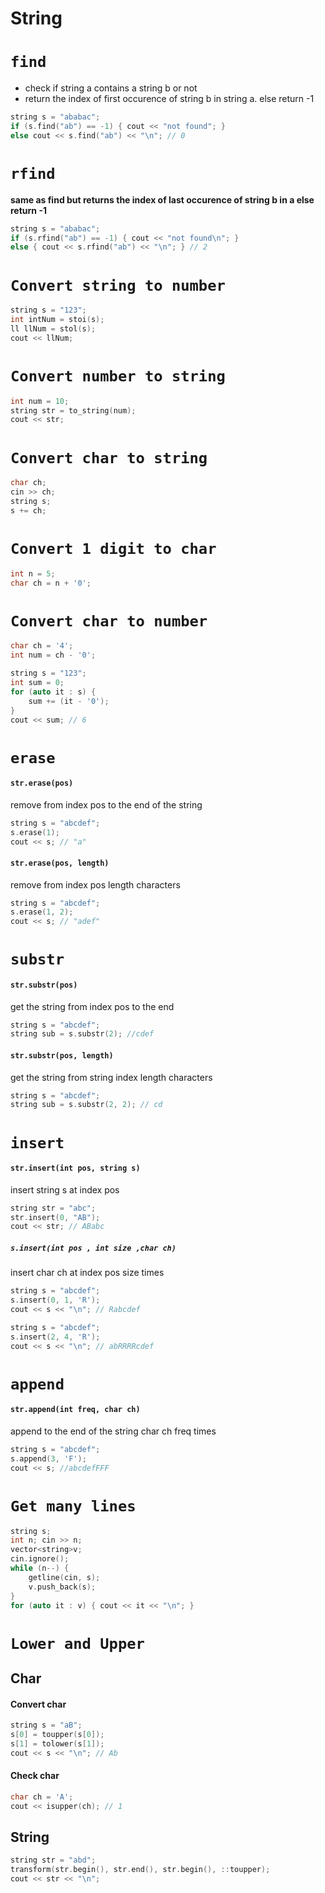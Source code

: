 # String

# `find`
- check if string a contains a string b or not
- return the index of first occurence of string b in string a. else return -1
```cpp
string s = "ababac";
if (s.find("ab") == -1) { cout << "not found"; }
else cout << s.find("ab") << "\n"; // 0 
```

# `rfind`
**same as find but returns the index of last occurence of string b in a else return -1**
```cpp
string s = "ababac";
if (s.rfind("ab") == -1) { cout << "not found\n"; }
else { cout << s.rfind("ab") << "\n"; } // 2
```

# `Convert string to number`
```cpp
string s = "123";
int intNum = stoi(s);
ll llNum = stol(s);
cout << llNum; 
```

# `Convert number to string`
```cpp
int num = 10;
string str = to_string(num);
cout << str;
```

# `Convert char to string`
```cpp
char ch; 
cin >> ch;
string s;
s += ch;
```

# `Convert 1 digit to char`
```cpp
int n = 5;
char ch = n + '0';
```

# `Convert char to number`
```cpp
char ch = '4';
int num = ch - '0';
```
```cpp
string s = "123";
int sum = 0;
for (auto it : s) {
    sum += (it - '0');
}
cout << sum; // 6
```

# `erase`
#### `str.erase(pos)`
remove from index pos to the end of the string
```cpp
string s = "abcdef";
s.erase(1);
cout << s; // "a" 
```
#### `str.erase(pos, length)`
remove from index pos length characters
```cpp
string s = "abcdef";
s.erase(1, 2);
cout << s; // "adef"
```

# `substr`
#### `str.substr(pos)`
get the string from index pos to the end
```cpp
string s = "abcdef";
string sub = s.substr(2); //cdef
```
#### `str.substr(pos, length)`
get the string from string index length characters
```cpp
string s = "abcdef";
string sub = s.substr(2, 2); // cd
```

# `insert`
#### `str.insert(int pos, string s)`
insert string s at index pos
```cpp
string str = "abc";
str.insert(0, "AB");
cout << str; // ABabc
```
##### `s.insert(int pos , int size ,char ch)`
insert char ch at index pos size times
```cpp
string s = "abcdef";
s.insert(0, 1, 'R');
cout << s << "\n"; // Rabcdef
```

```cpp
string s = "abcdef";
s.insert(2, 4, 'R');
cout << s << "\n"; // abRRRRcdef
```

# `append`
#### `str.append(int freq, char ch)`
append to the end of the string char ch freq times
```cpp
string s = "abcdef";
s.append(3, 'F'); 
cout << s; //abcdefFFF
```

# `Get many lines`
```cpp
string s;
int n; cin >> n;
vector<string>v;
cin.ignore();
while (n--) {
    getline(cin, s);
    v.push_back(s);
}
for (auto it : v) { cout << it << "\n"; }
```

# `Lower and Upper`

## Char
#### Convert char 
```cpp
string s = "aB";
s[0] = toupper(s[0]);
s[1] = tolower(s[1]);
cout << s << "\n"; // Ab
```
#### Check char
```cpp
char ch = 'A';
cout << isupper(ch); // 1
```

## String
```cpp
string str = "abd";
transform(str.begin(), str.end(), str.begin(), ::toupper);
cout << str << "\n";
```
